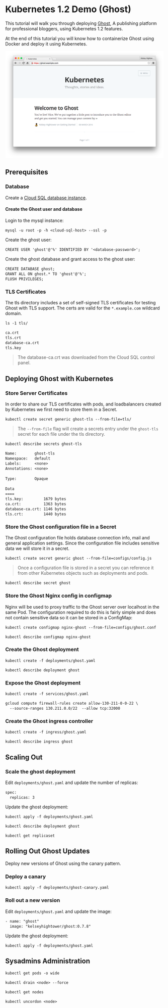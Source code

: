 # Kubernetes 1.2 Demo (Ghost)

This tutorial will walk you through deploying [Ghost](https://ghost.org),
A publishing platform for professional bloggers, using Kubernetes 1.2 features.

At the end of this tutorial you will know how to containerize Ghost using Docker
and deploy it using Kubernetes.

![Ghost](ghost-screen-shot.png) 

## Prerequisites 

### Database

Create a [Cloud SQL database instance](https://cloud.google.com/sql/docs/create-instance).

#### Create the Ghost user and database

Login to the mysql instance:

```
mysql -u root -p -h <cloud-sql-host> --ssl -p
```

Create the ghost user:

```
CREATE USER 'ghost'@'%' IDENTIFIED BY '<database-password>';
```

Create the ghost database and grant access to the ghost user:

```
CREATE DATABASE ghost;
GRANT ALL ON ghost.* TO 'ghost'@'%';
FLUSH PRIVILEGES;
```

### TLS Certificates

The tls directory includes a set of self-signed TLS certificates for testing Ghost with
TLS support. The certs are valid for the `*.example.com` wildcard domain.

```
ls -1 tls/
```
```
ca.crt
tls.crt
database-ca.crt
tls.key
```

> The database-ca.crt was downloaded from the Cloud SQL control panel.

## Deploying Ghost with Kubernetes

### Store Server Certificates

In order to share our TLS certificates with pods, and loadbalancers created by Kubernetes
we first need to store them in a Secret.

```
kubectl create secret generic ghost-tls --from-file=tls/
```

> The `--from-file` flag will create a secrets entry under the `ghost-tls` secret 
> for each file under the tls directory.

```
kubectl describe secrets ghost-tls
```

```
Name:        ghost-tls
Namespace:   default
Labels:      <none>
Annotations: <none>

Type:        Opaque

Data
====
tls.key:         1679 bytes
ca.crt:          1363 bytes
database-ca.crt: 1146 bytes
tls.crt:         1440 bytes
```

### Store the Ghost configuration file in a Secret

The Ghost configuration file holds database connection info, mail and general application
settings. Since the configuration file includes sensitive data we will store it in a secret.

```
kubectl create secret generic ghost --from-file=configs/config.js 
```

> Once a configuration file is stored in a secret you can reference it from other
> Kubernetes objects such as deployments and pods.


```
kubectl describe secret ghost
```

### Store the Ghost Nginx config in configmap

Nginx will be used to proxy traffic to the Ghost server over localhost in the same Pod.
The configuration required to do this is fairly simple and does not contain sensitive data
so it can be stored in a ConfigMap:

```
kubectl create configmap nginx-ghost --from-file=configs/ghost.conf
```

```
kubectl describe configmap nginx-ghost
```

### Create the Ghost deployment

```
kubectl create -f deployments/ghost.yaml
```

```
kubectl describe deployment ghost
```

### Expose the Ghost deployment

```
kubectl create -f services/ghost.yaml
```

```
gcloud compute firewall-rules create allow-130-211-0-0-22 \
  --source-ranges 130.211.0.0/22  --allow tcp:32000
```

### Create the Ghost ingress controller

```
kubectl create -f ingress/ghost.yaml
```

```
kubectl describe ingress ghost
```

## Scaling Out

### Scale the ghost deployment

Edit `deployments/ghost.yaml` and update the number of replicas:

```
spec:
  replicas: 3
```

Update the ghost deployment:

```
kubectl apply -f deployments/ghost.yaml
```

```
kubectl describe deployment ghost
```

```
kubectl get replicaset
```

## Rolling Out Ghost Updates

Deploy new versions of Ghost using the canary pattern.

### Deploy a canary

```
kubectl apply -f deployments/ghost-canary.yaml
```

### Roll out a new version

Edit `deployments/ghost.yaml` and update the image:

```
- name: "ghost"
  image: "kelseyhightower/ghost:0.7.8"
```

Update the ghost deployment:

```
kubectl apply -f deployments/ghost.yaml
```


## Sysadmins Administration  

```
kubectl get pods -o wide
```

```
kubectl drain <node> --force
```

```
kubectl get nodes
```

```
kubectl uncordon <node>
```